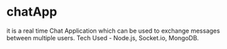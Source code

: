 # chatApp
it is  a real time Chat Application which can be used to exchange messages between multiple users.
Tech Used - Node.js, Socket.io, MongoDB.
